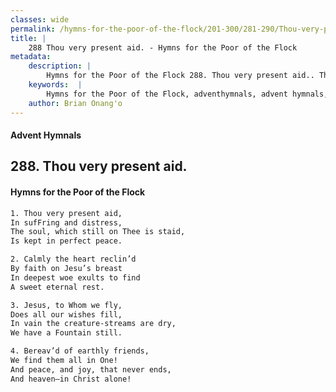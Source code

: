 ```yaml
---
classes: wide
permalink: /hymns-for-the-poor-of-the-flock/201-300/281-290/Thou-very-present-aid/
title: |
    288 Thou very present aid. - Hymns for the Poor of the Flock
metadata:
    description: |
        Hymns for the Poor of the Flock 288. Thou very present aid.. Thou very present aid, In sufFring and distress, The soul, which still on Thee is staid,  Is kept in perfect peace. 
    keywords:  |
        Hymns for the Poor of the Flock, adventhymnals, advent hymnals, Thou very present aid., Thou very present aid,, 
    author: Brian Onang'o
---
```


#### Advent Hymnals
## 288. Thou very present aid.
####  Hymns for the Poor of the Flock

```txt
1. Thou very present aid,
In sufFring and distress,
The soul, which still on Thee is staid, 
Is kept in perfect peace.

2. Calmly the heart reclin’d
By faith on Jesu’s breast 
In deepest woe exults to find 
A sweet eternal rest.

3. Jesus, to Whom we fly,
Does all our wishes fill,
In vain the creature-streams are dry, 
We have a Fountain still.

4. Bereav’d of earthly friends,
We find them all in One!
And peace, and joy, that never ends, 
And heaven—in Christ alone!
```